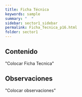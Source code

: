 ```yaml
---
title: Ficha Técnica
keywords: sample
summary: "  "
sidebar: sector1_sidebar
permalink: Ficha_Tecnica_p16.html
folder: sector1
---
```


## Contenido

"Colocar Ficha Tecnica"

## Observaciones

"Colocar observaciones"


